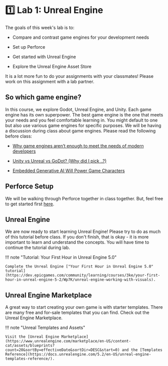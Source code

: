 # 1️⃣ Lab 1: Unreal Engine

The goals of this week's lab is to:

* Compare and contrast game engines for your development needs

* Set up Perforce 

* Get started with Unreal Engine

* Explore the Unreal Engine Asset Store

It is a lot more fun to do your assignments with your classmates! Please work on this assignment with a lab partner. 
## So which game engine?

In this course, we explore Godot, Unreal Engine, and Unity. Each game engine has its own superpower. The best game engine is the one that meets your needs and you feel comfortable learning in. You might default to one but also use various game engines for specific purposes. We will be having a discussion during class about game engines. Please read the following before class:

* [Why game engines aren’t enough to meet the needs of modern developers](https://techcrunch.com/sponsor/unity/why-game-engines-arent-enough-to-meet-the-needs-of-modern-developers/)

* [Unity vs Unreal vs GoDot? (Why did I pick ..?)](https://www.youtube.com/watch?v=zI0NAiYfaH0&list=LL&index=22&ab_channel=JasonWeimann)

* [Embedded Generative AI Will Power Game Characters](https://spectrum.ieee.org/generative-game-ai#toggle-gdpr)

## Perforce Setup

We will be walking through Perforce together in class together. But, feel free to get started first [here](https://docs.google.com/document/d/1XGa5oCsxEOub3HmCulPOLt7udbcNJm_WvMSjznOUZvc/edit).

## Unreal Engine

We are now ready to start learning Unreal Engine! Please try to do as much of this tutorial before class. If you don't finish, that is okay - it is more important to learn and understand the concepts. You will have time to continue the tutorial during lab.

!!! note "Tutorial: Your First Hour in Unreal Engine 5.0"

    Complete the Unreal Engine ["Your First Hour in Unreal Engine 5.0" tutorial](https://dev.epicgames.com/community/learning/courses/3ke/your-first-hour-in-unreal-engine-5-2/Wp7K/unreal-engine-working-with-visuals).

## Unreal Engine Marketplace

A great way to start creating your own game is with starter templates. There are many free and for-sale templates that you can find. Check out the Unreal Engine Marketplace.

!!! note "Unreal Templates and Assets"

    Visit the [Unreal Engine Marketplace](https://www.unrealengine.com/marketplace/en-US/content-cat/assets/blueprints?count=20&sortBy=effectiveDate&sortDir=DESC&start=0) and the [Templates Reference](https://docs.unrealengine.com/5.2/en-US/unreal-engine-templates-reference/).